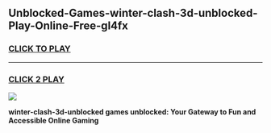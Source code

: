 
## Unblocked-Games-winter-clash-3d-unblocked-Play-Online-Free-gl4fx
<h3>
<a href="https://premium76.site?title=winter-clash-3d-unblocked&ref=26A">CLICK TO PLAY</a></h3>
<hr>

<h3>
<a href="https://premium76.site?title=winter-clash-3d-unblocked&ref=26A">CLICK 2 PLAY</a>
  
</h3>

<a href="https://premium76.site?title=winter-clash-3d-unblocked&ref=26A"><img src="https://clearcache.store/games.png"></a>


**winter-clash-3d-unblocked games unblocked: Your Gateway to Fun and Accessible Online Gaming**
